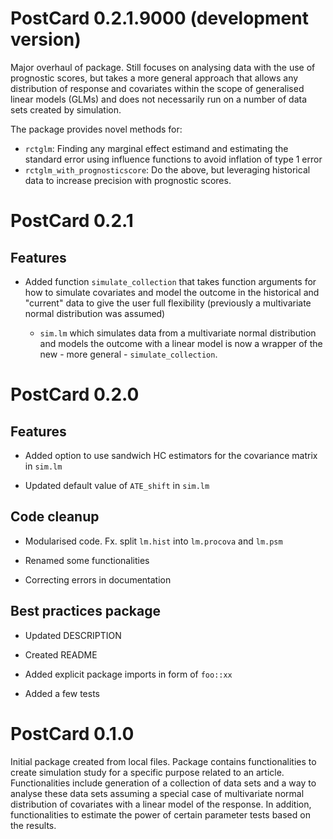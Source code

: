 # PostCard 0.2.1.9000 (development version)

Major overhaul of package. Still focuses on analysing data with the use of
prognostic scores, but takes a more general approach that allows any
distribution of response and covariates within the scope of generalised linear
models (GLMs) and does not necessarily run on a number of data sets created
by simulation.

The package provides novel methods for:

* `rctglm`: Finding any marginal effect estimand and estimating the standard error using
  influence functions to avoid inflation of type 1 error
* `rctglm_with_prognosticscore`: Do the above, but leveraging historical data
  to increase precision with prognostic scores.

# PostCard 0.2.1

## Features

* Added function `simulate_collection` that takes function arguments for how to
  simulate covariates and model the outcome in the historical and "current" data
  to give the user full flexibility (previously a multivariate normal
  distribution was assumed)

  * `sim.lm` which simulates data from a multivariate normal distribution and
    models the outcome with a linear model is now a wrapper of
    the new - more general - `simulate_collection`.

# PostCard 0.2.0

## Features

* Added option to use sandwich HC estimators for the covariance matrix in
  `sim.lm`
  
* Updated default value of `ATE_shift` in `sim.lm`

## Code cleanup

* Modularised code. Fx. split `lm.hist` into `lm.procova` and `lm.psm`

* Renamed some functionalities

* Correcting errors in documentation

## Best practices package

* Updated DESCRIPTION

* Created README

* Added explicit package imports in form of `foo::xx`

* Added a few tests

# PostCard 0.1.0

Initial package created from local files. Package contains functionalities to
create simulation study for a specific purpose related to an article.
Functionalities include generation of a collection of data sets and a way to
analyse these data sets assuming a special case of multivariate normal
distribution of covariates with a linear model of the response. In addition,
functionalities to estimate the power of certain parameter tests based on the
results.
